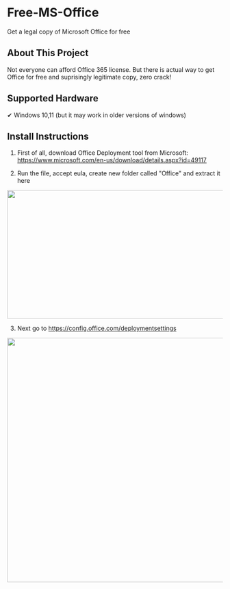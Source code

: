 # Free-MS-Office
Get a legal copy of Microsoft Office for free

<div id="top"></div>

<!-- About This Project -->
## About This Project

Not everyone can afford Office 365 license.
But there is actual way to get Office for free and suprisingly legitimate copy, zero crack!

<!-- Supported Hardware -->
## Supported Hardware

✔ Windows 10,11
(but it may work in older versions of windows)

## Install Instructions
1. First of all, download Office Deployment tool from Microsoft:
https://www.microsoft.com/en-us/download/details.aspx?id=49117

2. Run the file, accept eula, create new folder called "Office" and extract it here
<div align="center">
  <img src="https://media.discordapp.net/attachments/841271628381683753/1095387688393248929/image.png" width="600" height="300"/>
</div>

3. Next go to https://config.office.com/deploymentsettings
<div align="center">
  <img src="https://media.discordapp.net/attachments/841271628381683753/1095388192619892827/image.png?width=571&height=468" width="571height="468>
</div>

